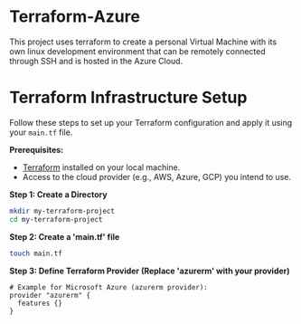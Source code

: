 # Terraform-Azure
This project uses terraform to create a personal Virtual Machine with its own linux development environment that can be remotely connected through SSH and is hosted in the Azure Cloud.

# Terraform Infrastructure Setup

Follow these steps to set up your Terraform configuration and apply it using your `main.tf` file.

**Prerequisites:**
- [Terraform](https://www.terraform.io/downloads.html) installed on your local machine.
- Access to the cloud provider (e.g., AWS, Azure, GCP) you intend to use.

**Step 1: Create a Directory**
```sh
mkdir my-terraform-project
cd my-terraform-project
```
**Step 2: Create a 'main.tf' file**
```sh
touch main.tf
```
**Step 3: Define Terraform Provider (Replace 'azurerm' with your provider)**
```hcl
# Example for Microsoft Azure (azurerm provider):
provider "azurerm" {
  features {}
}
```







